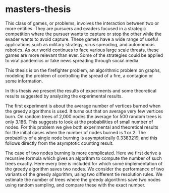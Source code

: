 # masters-thesis
This class of games, or problems, involves the interaction between two or more entities. They are pursuers and evaders focused in a strategic competition where the pursuer wants to capture or stop the other while the evader wants to avoid capture. These games have a wide range of useful applications such as military strategy, virus spreading, and autonomous robotics. As our world continues to face various large scale threats, these games are more relevant than ever. Some of the strategies could be applied to viral pandemics or fake news spreading through social media.

This thesis is on the firefighter problem, an algorithmic problem on graphs, modeling the problem of controlling the spread of a fire, a contagion or some information.

In this thesis we present the results of experiments and some theoretical results suggested by analyzing the experimental results. 

The first experiment is about the average number of vertices burned when the greedy algorithms is used. It turns out that on average very few vertices burn. On random trees of 2,000 nodes the average for 500 random trees is only 3.186. This suggests to look at the probabilities of small number of nodes. For this problem we give both experimental and theoretical results for the initial cases when the number of nodes burned is 1 or 2. The probability of a single node burning is asymptotically 0.3383219, and this follows directly from the asymptotic counting result.

The case of two nodes burning is more complicated. Here we first derive a recursive formula which gives an algorithm to compute the number of such trees exactly. Here every tree is included for which some implementation of the greedy algorithm saves two nodes. We consider the performance of two variants of the greedy algorithm, using two different tie resolution rules. We estimate the number of trees where the greedy algorithms save two nodes using random sampling, and compare these with the exact number.
